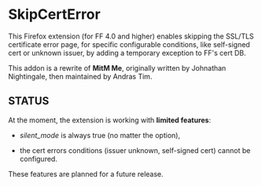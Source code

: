 SkipCertError
=============

This Firefox extension (for FF 4.0 and higher) enables skipping the SSL/TLS
certificate error page, for specific configurable conditions, like self-signed
cert or unknown issuer, by adding a temporary exception to FF's cert DB.

This addon is a rewrite of **MitM Me**, originally written by Johnathan
Nightingale, then maintained by Andras Tim.

    
     
STATUS
------

At the moment, the extension is working with **limited features**: 

* *silent_mode* is always true (no matter the option),

* the cert errors conditions (issuer unknown, self-signed cert) cannot be configured.

These features are planned for a future release.
